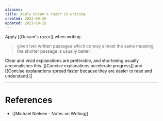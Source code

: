 ```yaml
---
aliases: 
title: Apply Occam's razor in writing
created: 2023-09-20
updated: 2023-09-20
---
```

Apply [[Occam's razor]] when writing:

> given two written passages which convey almost the same meaning, the shorter passage is usually better

Clear and vivid explanations are preferable, and shortening usually accomplishes this. [[Concise explanations accelerate progress]] and [[Concise explanations spread faster because they are easier to read and understand.]]

---
# References
* [[Michael Nielsen - Notes on Writing]]